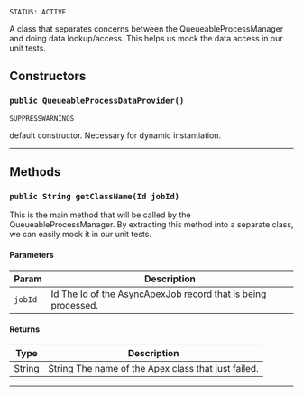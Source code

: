 `STATUS: ACTIVE`

A class that separates concerns between the QueueableProcessManager and doing data lookup/access.
This helps us mock the data access in our unit tests.

## Constructors

### `public QueueableProcessDataProvider()`

`SUPPRESSWARNINGS`

default constructor. Necessary for dynamic instantiation.

---

## Methods

### `public String getClassName(Id jobId)`

This is the main method that will be called by the QueueableProcessManager. By extracting this method into a separate class, we can easily mock it in our unit tests.

#### Parameters

| Param   | Description                                                   |
| ------- | ------------------------------------------------------------- |
| `jobId` | Id The Id of the AsyncApexJob record that is being processed. |

#### Returns

| Type   | Description                                         |
| ------ | --------------------------------------------------- |
| String | String The name of the Apex class that just failed. |

---
